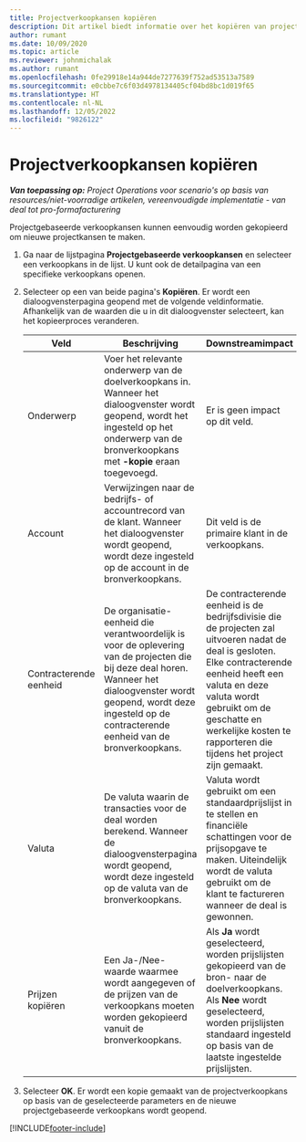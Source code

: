 ```yaml
---
title: Projectverkoopkansen kopiëren
description: Dit artikel biedt informatie over het kopiëren van projectgebaseerde verkoopkansen in Project Operations.
author: rumant
ms.date: 10/09/2020
ms.topic: article
ms.reviewer: johnmichalak
ms.author: rumant
ms.openlocfilehash: 0fe29918e14a944de7277639f752ad53513a7589
ms.sourcegitcommit: e0cbbe7c6f03d4978134405cf04bd8bc1d019f65
ms.translationtype: HT
ms.contentlocale: nl-NL
ms.lasthandoff: 12/05/2022
ms.locfileid: "9826122"
---
```

# <a name="copy-project-opportunities"></a>Projectverkoopkansen kopiëren

_**Van toepassing op:** Project Operations voor scenario's op basis van resources/niet-voorradige artikelen, vereenvoudigde implementatie - van deal tot pro-formafacturering_


Projectgebaseerde verkoopkansen kunnen eenvoudig worden gekopieerd om nieuwe projectkansen te maken. 

1. Ga naar de lijstpagina **Projectgebaseerde verkoopkansen** en selecteer een verkoopkans in de lijst. U kunt ook de detailpagina van een specifieke verkoopkans openen. 
2. Selecteer op een van beide pagina's **Kopiëren**. Er wordt een dialoogvensterpagina geopend met de volgende veldinformatie. Afhankelijk van de waarden die u in dit dialoogvenster selecteert, kan het kopieerproces veranderen.

    | **Veld** | **Beschrijving** | **Downstreamimpact** |
    | --- | --- | --- |
    | Onderwerp | Voer het relevante onderwerp van de doelverkoopkans in. Wanneer het dialoogvenster wordt geopend, wordt het ingesteld op het onderwerp van de bronverkoopkans met **-kopie** eraan toegevoegd. | Er is geen impact op dit veld. |
    | Account | Verwijzingen naar de bedrijfs- of accountrecord van de klant. Wanneer het dialoogvenster wordt geopend, wordt deze ingesteld op de account in de bronverkoopkans. | Dit veld is de primaire klant in de verkoopkans. |
    | Contracterende eenheid | De organisatie-eenheid die verantwoordelijk is voor de oplevering van de projecten die bij deze deal horen. Wanneer het dialoogvenster wordt geopend, wordt deze ingesteld op de contracterende eenheid van de bronverkoopkans. | De contracterende eenheid is de bedrijfsdivisie die de projecten zal uitvoeren nadat de deal is gesloten. Elke contracterende eenheid heeft een valuta en deze valuta wordt gebruikt om de geschatte en werkelijke kosten te rapporteren die tijdens het project zijn gemaakt. |
    | Valuta | De valuta waarin de transacties voor de deal worden berekend. Wanneer de dialoogvensterpagina wordt geopend, wordt deze ingesteld op de valuta van de bronverkoopkans. | Valuta wordt gebruikt om een standaardprijslijst in te stellen en financiële schattingen voor de prijsopgave te maken. Uiteindelijk wordt de valuta gebruikt om de klant te factureren wanneer de deal is gewonnen. |
    | Prijzen kopiëren | Een Ja-/Nee-waarde waarmee wordt aangegeven of de prijzen van de verkoopkans moeten worden gekopieerd vanuit de bronverkoopkans. | Als **Ja** wordt geselecteerd, worden prijslijsten gekopieerd van de bron- naar de doelverkoopkans. Als **Nee** wordt geselecteerd, worden prijslijsten standaard ingesteld op basis van de laatste ingestelde prijslijsten. |

3. Selecteer **OK**. Er wordt een kopie gemaakt van de projectverkoopkans op basis van de geselecteerde parameters en de nieuwe projectgebaseerde verkoopkans wordt geopend.


[!INCLUDE[footer-include](../includes/footer-banner.md)]
